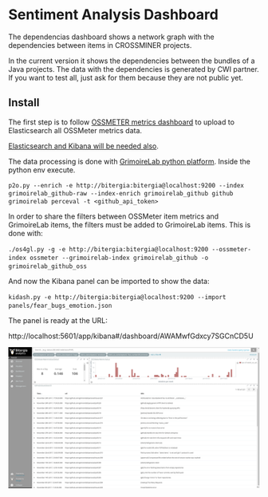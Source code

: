 # Sentiment Analysis Dashboard

The dependencias dashboard shows a network graph with the dependencies between
items in CROSSMINER projects.

In the current version it shows the dependencies between the bundles of a Java
projects. The data with the dependencies is generated by CWI partner. If you want to test all, just ask for them because they are not public yet.

## Install

The first step is to follow [OSSMETER metrics dashboard](/ossmeter-metrics) to upload to Elasticsearch all OSSMeter metrics data.

[Elasticsearch and Kibana will be needed also](/web-dashboards#install-elasticsearch-and-kibana).

The data processing is done with [GrimoireLab python platform](/web-dashboards#install-grimoirelab-python-env). Inside the python env execute.

```
p2o.py --enrich -e http://bitergia:bitergia@localhost:9200 --index grimoirelab_github-raw --index-enrich grimoirelab_github github grimoirelab perceval -t <github_api_token>
```

In order to share the filters between OSSMeter item metrics and GrimoireLab items, the filters must be added to GrimoireLab items. This is done with:

`./os4gl.py -g -e http://bitergia:bitergia@localhost:9200 --ossmeter-index ossmeter --grimoirelab-index grimoirelab_github -o grimoirelab_github_oss`

And now the Kibana panel can be imported to show the data:

`kidash.py -e http://bitergia:bitergia@localhost:9200 --import panels/fear_bugs_emotion.json`

The panel is ready at the URL:

http://localhost:5601/app/kibana#/dashboard/AWAMwfGdxcy7SGCnCD5U

![](screenshot.png?raw=true)
